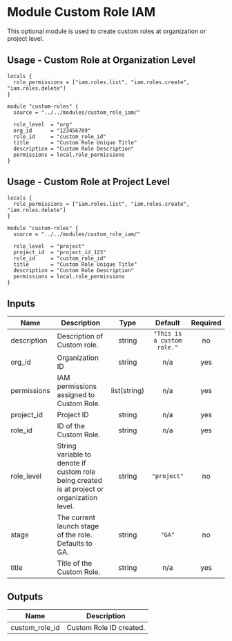 # Module Custom Role IAM

This optional module is used to create custom roles at organization or project level.

## Usage - Custom Role at Organization Level

```hcl
locals {
  role_permissions = ["iam.roles.list", "iam.roles.create", "iam.roles.delete"]
}

module "custom-roles" {
  source = "../../modules/custom_role_iam/"

  role_level  = "org"
  org_id      = "123456789"
  role_id     = "custom_role_id"
  title       = "Custom Role Unique Title"
  description = "Custom Role Description"
  permissions = local.role_permissions
}
```

## Usage - Custom Role at Project Level

```hcl
locals {
  role_permissions = ["iam.roles.list", "iam.roles.create", "iam.roles.delete"]
}

module "custom-roles" {
  source = "../../modules/custom_role_iam/"

  role_level  = "project"
  project_id  = "project_id_123"
  role_id     = "custom_role_id"
  title       = "Custom Role Unique Title"
  description = "Custom Role Description"
  permissions = local.role_permissions
}
```

<!-- BEGINNING OF PRE-COMMIT-TERRAFORM DOCS HOOK -->
## Inputs

| Name | Description | Type | Default | Required |
|------|-------------|:----:|:-----:|:-----:|
| description | Description of Custom role. | string | `"This is a custom role."` | no |
| org\_id | Organization ID | string | n/a | yes |
| permissions | IAM permissions assigned to Custom Role. | list(string) | n/a | yes |
| project\_id | Project ID | string | n/a | yes |
| role\_id | ID of the Custom Role. | string | n/a | yes |
| role\_level | String variable to denote if custom role being created is at project or organization level. | string | `"project"` | no |
| stage | The current launch stage of the role. Defaults to GA. | string | `"GA"` | no |
| title | Title of the Custom Role. | string | n/a | yes |

## Outputs

| Name | Description |
|------|-------------|
| custom\_role\_id | Custom Role ID created. |

<!-- END OF PRE-COMMIT-TERRAFORM DOCS HOOK -->
